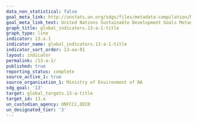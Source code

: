 ```yaml
---
data_non_statistical: false
goal_meta_link: http://unstats.un.org/sdgs/files/metadata-compilation/Metadata-Goal-13.pdf
goal_meta_link_text: United Nations Sustainable Development Goals Metadata (pdf 759kB)
graph_title: global_indicators.13-a-1-title
graph_type: line
indicator: 13.a.1
indicator_name: global_indicators.13-a-1-title
indicator_sort_order: 13-aa-01
layout: indicator
permalink: /13-a-1/
published: true
reporting_status: complete
source_active_1: true
source_organisation_1: Ministry of Environment of RA
sdg_goal: '13'
target: global_targets.13-a-title
target_id: 13.a
un_custodian_agency: UNFCCC,OECD
un_designated_tier: '3'
---
```

